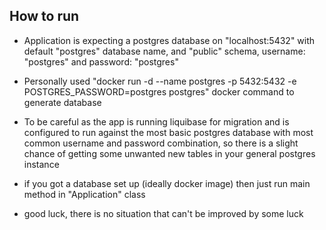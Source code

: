 ## How to run
* Application is expecting a postgres database on "localhost:5432" with default "postgres" database name, and 
"public" schema, username: "postgres" and password: "postgres"

* Personally used "docker run -d --name postgres -p 5432:5432 -e POSTGRES_PASSWORD=postgres postgres" 
docker command to generate database

* To be careful as the app is running liquibase for migration and is configured to run against the most basic
postgres database with most common username and password combination, so there is a slight chance of getting some
unwanted new tables in your general postgres instance

* if you got a database set up (ideally docker image) then just run main method in "Application" class

* good luck, there is no situation that can't be improved by some luck



